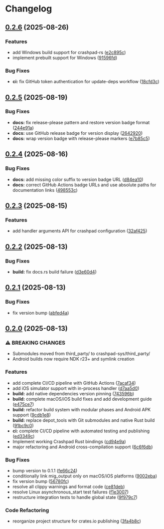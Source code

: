 # Changelog

## [0.2.6](https://github.com/bahamoth/crashpad-rs/compare/v0.2.5...v0.2.6) (2025-08-26)


### Features

* add Windows build support for crashpad-rs ([e2c895c](https://github.com/bahamoth/crashpad-rs/commit/e2c895cd5d249920258daec0bea02c7d950f1368))
* implement prebuilt support for Windows ([91596fd](https://github.com/bahamoth/crashpad-rs/commit/91596fd467c63ae88c86659f512811dbdbd98a39))


### Bug Fixes

* **ci:** fix GitHub token authentication for update-deps workflow ([18cfd3c](https://github.com/bahamoth/crashpad-rs/commit/18cfd3caa8f0443b352db716b740181517611e67))

## [0.2.5](https://github.com/bahamoth/crashpad-rs/compare/v0.2.4...v0.2.5) (2025-08-19)


### Bug Fixes

* **docs:** fix release-please pattern and restore version badge format ([244e91a](https://github.com/bahamoth/crashpad-rs/commit/244e91a153adabf2070b17790297723ae9180d5b))
* **docs:** use GitHub release badge for version display ([2642920](https://github.com/bahamoth/crashpad-rs/commit/2642920a1998538e7215862260416c6b56dc3b34))
* **docs:** wrap version badge with release-please markers ([e7b85c5](https://github.com/bahamoth/crashpad-rs/commit/e7b85c5b46beb4b3bdfe2c9d309aa28a6635449f))

## [0.2.4](https://github.com/bahamoth/crashpad-rs/compare/v0.2.3...v0.2.4) (2025-08-16)


### Bug Fixes

* **docs:** add missing color suffix to version badge URL ([d84ea10](https://github.com/bahamoth/crashpad-rs/commit/d84ea10abeddaec0306cbcdcf0a606367425ab75))
* **docs:** correct GitHub Actions badge URLs and use absolute paths for documentation links ([498553c](https://github.com/bahamoth/crashpad-rs/commit/498553c049088db6aba1b661dfbedf37d38bf02d))

## [0.2.3](https://github.com/bahamoth/crashpad-rs/compare/v0.2.2...v0.2.3) (2025-08-15)


### Features

* add handler arguments API for crashpad configuration ([32af425](https://github.com/bahamoth/crashpad-rs/commit/32af425f58f5faf3891630d1f2fe7562dd3df4ef))

## [0.2.2](https://github.com/bahamoth/crashpad-rs/compare/v0.2.1...v0.2.2) (2025-08-13)


### Bug Fixes

* **build:** fix docs.rs build failure ([d3e60d4](https://github.com/bahamoth/crashpad-rs/commit/d3e60d4a0e994dd32e6fc8176c917eadc1840622))

## [0.2.1](https://github.com/bahamoth/crashpad-rs/compare/v0.2.0...v0.2.1) (2025-08-13)


### Bug Fixes

* fix version bump ([abfed4a](https://github.com/bahamoth/crashpad-rs/commit/abfed4a87f4a6037f69f98d9c701f1523416e158))

## [0.2.0](https://github.com/bahamoth/crashpad-rs/compare/v0.1.1...v0.2.0) (2025-08-13)


### ⚠ BREAKING CHANGES

* Submodules moved from third_party/ to crashpad-sys/third_party/
* Android builds now require NDK r23+ and symlink creation

### Features

* add complete CI/CD pipeline with GitHub Actions ([7acaf34](https://github.com/bahamoth/crashpad-rs/commit/7acaf34048075944c1a11f003dafcf16502cddab))
* add iOS simulator support with in-process handler ([d7aa5d0](https://github.com/bahamoth/crashpad-rs/commit/d7aa5d00e39e1dc47f71da9731095e7830ed24f6))
* **build:** add native dependencies version pinning ([743596b](https://github.com/bahamoth/crashpad-rs/commit/743596bce7a3180f336fd93b2e258c00ec36c736))
* **build:** complete macOS/iOS build fixes and add development guide ([e475ce7](https://github.com/bahamoth/crashpad-rs/commit/e475ce711f4651d995033f4bddf84503ee85ace6))
* **build:** refactor build system with modular phases and Android APK support ([9cdb1e8](https://github.com/bahamoth/crashpad-rs/commit/9cdb1e845855419754a647fb07cf31134a7069c6))
* **build:** replace depot_tools with Git submodules and native Rust build ([91bc9c0](https://github.com/bahamoth/crashpad-rs/commit/91bc9c03a86e982c89ffa49ea0a33ccbd4bacc50))
* **ci:** complete CI/CD pipeline with automated testing and publishing ([ed3349c](https://github.com/bahamoth/crashpad-rs/commit/ed3349ceb2fbb3c01fcb09fd538995a419c3754f))
* Implement working Crashpad Rust bindings ([cd94e9a](https://github.com/bahamoth/crashpad-rs/commit/cd94e9aa622bc6cd1ef4b36bdc3f746964820d9c))
* major refactoring and Android cross-compilation support ([6c6f6db](https://github.com/bahamoth/crashpad-rs/commit/6c6f6dbc7529119dff3eda09b361d8435831ca02))


### Bug Fixes

* bump version to 0.1.1 ([fe66c24](https://github.com/bahamoth/crashpad-rs/commit/fe66c24cde0f62fa93013857c5701ba388f2d71f))
* conditionally link mig_output only on macOS/iOS platforms ([9002eba](https://github.com/bahamoth/crashpad-rs/commit/9002ebaefbd585edad3c18774358ce3760600156))
* fix version bump ([56780fc](https://github.com/bahamoth/crashpad-rs/commit/56780fc3ca90357f3b9b5470473bd8e0246c94a1))
* resolve all clippy warnings and format code ([ce81deb](https://github.com/bahamoth/crashpad-rs/commit/ce81deb910c23e70c1d339090cb8fc96b531ff80))
* resolve Linux asynchronous_start test failures ([f1e3007](https://github.com/bahamoth/crashpad-rs/commit/f1e30074e6b7805228d9b33bc4cb3f0124883157))
* restructure integration tests to handle global state ([9f979c7](https://github.com/bahamoth/crashpad-rs/commit/9f979c784f73bff333da9f20e55e2abe7ce9670c))


### Code Refactoring

* reorganize project structure for crates.io publishing ([3fa4b8c](https://github.com/bahamoth/crashpad-rs/commit/3fa4b8c8a30301c1bd4825ae1de47d4ac70a5651))
